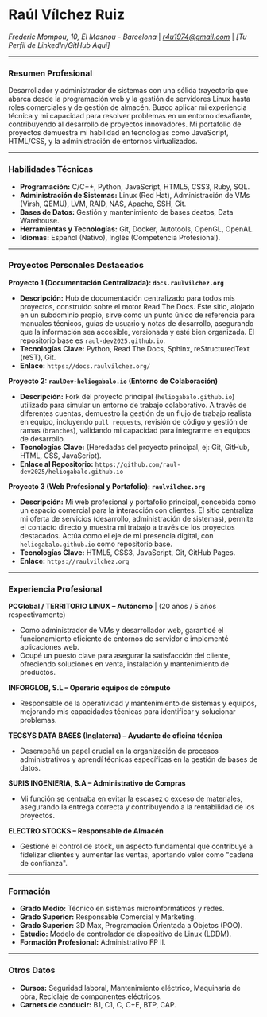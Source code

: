 # Raúl Vílchez Ruiz

*Frederic Mompou, 10, El Masnou - Barcelona* | *r4u1974@gmail.com* | *[Tu Perfil de LinkedIn/GitHub Aquí]*

---

### Resumen Profesional

Desarrollador y administrador de sistemas con una sólida trayectoria que abarca desde la programación web y la gestión de servidores Linux hasta roles comerciales y de gestión de almacén. Busco aplicar mi experiencia técnica y mi capacidad para resolver problemas en un entorno desafiante, contribuyendo al desarrollo de proyectos innovadores. Mi portafolio de proyectos demuestra mi habilidad en tecnologías como JavaScript, HTML/CSS, y la administración de entornos virtualizados.

---

### Habilidades Técnicas

*   **Programación:** C/C++, Python, JavaScript, HTML5, CSS3, Ruby, SQL.
*   **Administración de Sistemas:** Linux (Red Hat), Administración de VMs (Virsh, QEMU), LVM, RAID, NAS, Apache, SSH, Git.
*   **Bases de Datos:** Gestión y mantenimiento de bases deatos, Data Warehouse.
*   **Herramientas y Tecnologías:** Git, Docker, Autotools, OpenGL, OpenAL.
*   **Idiomas:** Español (Nativo), Inglés (Competencia Profesional).

---

### Proyectos Personales Destacados

**Proyecto 1 (Documentación Centralizada): `docs.raulvilchez.org`**

*   **Descripción:** Hub de documentación centralizado para todos mis proyectos, construido sobre el motor Read The Docs. Este sitio, alojado en un subdominio propio, sirve como un punto único de referencia para manuales técnicos, guías de usuario y notas de desarrollo, asegurando que la información sea accesible, versionada y esté bien organizada. El repositorio base es `raul-dev2025.github.io`.
*   **Tecnologías Clave:** Python, Read The Docs, Sphinx, reStructuredText (reST), Git.
*   **Enlace:** `https://docs.raulvilchez.org/`

**Proyecto 2: `raulDev-heliogabalo.io` (Entorno de Colaboración)**

*   **Descripción:** Fork del proyecto principal (`heliogabalo.github.io`) utilizado para simular un entorno de trabajo colaborativo. A través de diferentes cuentas, demuestro la gestión de un flujo de trabajo realista en equipo, incluyendo `pull requests`, revisión de código y gestión de ramas (`branches`), validando mi capacidad para integrarme en equipos de desarrollo.
*   **Tecnologías Clave:** (Heredadas del proyecto principal, ej: Git, GitHub, HTML, CSS, JavaScript).
*   **Enlace al Repositorio:** `https://github.com/raul-dev2025/heliogabalo.github.io`

**Proyecto 3 (Web Profesional y Portafolio): `raulvilchez.org`**

*   **Descripción:** Mi web profesional y portafolio principal, concebida como un espacio comercial para la interacción con clientes. El sitio centraliza mi oferta de servicios (desarrollo, administración de sistemas), permite el contacto directo y muestra mi trabajo a través de los proyectos destacados. Actúa como el eje de mi presencia digital, con `heliogabalo.github.io` como repositorio base.
*   **Tecnologías Clave:** HTML5, CSS3, JavaScript, Git, GitHub Pages.
*   **Enlace:** `https://raulvilchez.org`

---

### Experiencia Profesional

**PCGlobal / TERRITORIO LINUX – Autónomo** | (20 años / 5 años respectivamente)
*   Como administrador de VMs y desarrollador web, garanticé el funcionamiento eficiente de entornos de servidor e implementé aplicaciones web.
*   Ocupé un puesto clave para asegurar la satisfacción del cliente, ofreciendo soluciones en venta, instalación y mantenimiento de productos.

**INFORGLOB, S.L – Operario equipos de cómputo**
*   Responsable de la operatividad y mantenimiento de sistemas y equipos, mejorando mis capacidades técnicas para identificar y solucionar problemas.

**TECSYS DATA BASES (Inglaterra) – Ayudante de oficina técnica**
*   Desempeñé un papel crucial en la organización de procesos administrativos y aprendí técnicas específicas en la gestión de bases de datos.

**SURIS INGENIERIA, S.A – Administrativo de Compras**
*   Mi función se centraba en evitar la escasez o exceso de materiales, asegurando la entrega correcta y contribuyendo a la rentabilidad de los proyectos.

**ELECTRO STOCKS – Responsable de Almacén**
*   Gestioné el control de stock, un aspecto fundamental que contribuye a fidelizar clientes y aumentar las ventas, aportando valor como "cadena de confianza".

---

### Formación
*   **Grado Medio:** Técnico en sistemas microinformáticos y redes.
*   **Grado Superior:** Responsable Comercial y Marketing.
*   **Grado Superior:** 3D Max, Programación Orientada a Objetos (POO).
*   **Estudio:** Modelo de controlador de dispositivo de Linux (LDDM).
*   **Formación Profesional:** Administrativo FP II.

---

### Otros Datos

*   **Cursos:** Seguridad laboral, Mantenimiento eléctrico, Maquinaria de obra, Reciclaje de componentes eléctricos.
*   **Carnets de conducir:** B1, C1, C, C+E, BTP, CAP.